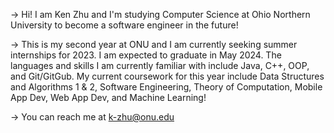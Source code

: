 -> Hi! I am Ken Zhu and I'm studying Computer Science at Ohio Northern University to become a software engineer in the future!

-> This is my second year at ONU and I am currently seeking summer internships for 2023. I am expected to graduate in May 2024. 
The languages and skills I am currently familiar with include Java, C++, OOP, and Git/GitGub. My current coursework for this year include 
Data Structures and Algorithms 1 & 2, Software Engineering, Theory of Computation, Mobile App Dev, Web App Dev, and Machine Learning!

-> You can reach me at k-zhu@onu.edu
